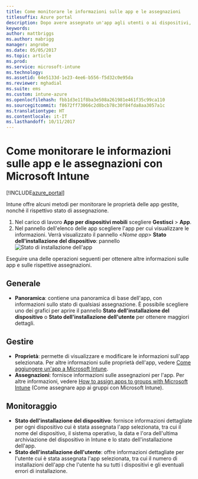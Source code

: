 ```yaml
---
title: Come monitorare le informazioni sulle app e le assegnazioni
titlesuffix: Azure portal
description: Dopo avere assegnato un'app agli utenti o ai dispositivi, usare queste informazioni per monitorarne lo stato."
keywords: 
author: mattbriggs
ms.author: mabrigg
manager: angrobe
ms.date: 05/05/2017
ms.topic: article
ms.prod: 
ms.service: microsoft-intune
ms.technology: 
ms.assetid: 64e5133d-1e23-4ee6-b556-f5d32c0e95da
ms.reviewer: mghadial
ms.suite: ems
ms.custom: intune-azure
ms.openlocfilehash: fbb1d3e11f8ba3e508a261981e461f35c99ca110
ms.sourcegitcommit: f8672ff73066c2d8bcb78c30f84fda8aa3057a1c
ms.translationtype: HT
ms.contentlocale: it-IT
ms.lasthandoff: 10/11/2017
---
```

# <a name="how-to-monitor-app-information-and-assignments-with-microsoft-intune"></a>Come monitorare le informazioni sulle app e le assegnazioni con Microsoft Intune

[!INCLUDE[azure_portal](./includes/azure_portal.md)]

Intune offre alcuni metodi per monitorare le proprietà delle app gestite, nonché il rispettivo stato di assegnazione.

1. Nel carico di lavoro **App per dispositivi mobili** scegliere **Gestisci** > **App**.
2. Nel pannello dell'elenco delle app scegliere l'app per cui visualizzare le informazioni. Verrà visualizzato il pannello <*Nome app*> **Stato dell'installazione del dispositivo**: pannello ![Stato di installazione dell'app](./media/monitor-apps.png)

Eseguire una delle operazioni seguenti per ottenere altre informazioni sulle app e sulle rispettive assegnazioni.

## <a name="general"></a>Generale

- **Panoramica**: contiene una panoramica di base dell'app, con informazioni sullo stato di qualsiasi assegnazione. È possibile scegliere uno dei grafici per aprire il pannello **Stato dell'installazione del dispositivo** o **Stato dell'installazione dell'utente** per ottenere maggiori dettagli.

## <a name="manage"></a>Gestire

- **Proprietà**: permette di visualizzare e modificare le informazioni sull'app selezionata. Per altre informazioni sulle proprietà dell'app, vedere [Come aggiungere un'app a Microsoft Intune](apps-add.md).
- **Assegnazioni**: fornisce informazioni sulle assegnazioni per l'app. Per altre informazioni, vedere [How to assign apps to groups with Microsoft Intune](apps-deploy.md) (Come assegnare app ai gruppi con Microsoft Intune).

## <a name="monitor"></a>Monitoraggio

- **Stato dell'installazione del dispositivo**: fornisce informazioni dettagliate per ogni dispositivo cui è stata assegnata l'app selezionata, tra cui il nome del dispositivo, il sistema operativo, la data e l'ora dell'ultima archiviazione del dispositivo in Intune e lo stato dell'installazione dell'app.
- **Stato dell'installazione dell'utente**: offre informazioni dettagliate per l'utente cui è stata assegnata l'app selezionata, tra cui il numero di installazioni dell'app che l'utente ha su tutti i dispositivi e gli eventuali errori di installazione.